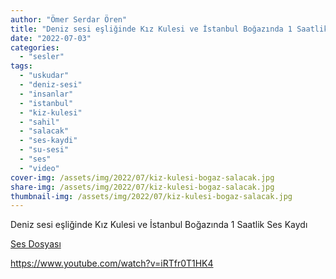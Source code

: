 ```yaml
---
author: "Ömer Serdar Ören"
title: "Deniz sesi eşliğinde Kız Kulesi ve İstanbul Boğazında 1 Saatlik Ses Kaydı"
date: "2022-07-03"
categories: 
  - "sesler"
tags: 
  - "uskudar"
  - "deniz-sesi"
  - "insanlar"
  - "istanbul"
  - "kiz-kulesi"
  - "sahil"
  - "salacak"
  - "ses-kaydi"
  - "su-sesi"
  - "ses"
  - "video"
cover-img: /assets/img/2022/07/kiz-kulesi-bogaz-salacak.jpg
share-img: /assets/img/2022/07/kiz-kulesi-bogaz-salacak.jpg
thumbnail-img: /assets/img/2022/07/kiz-kulesi-bogaz-salacak.jpg
---
```


Deniz sesi eşliğinde Kız Kulesi ve İstanbul Boğazında 1 Saatlik Ses Kaydı

[Ses Dosyası](/assets/sounds/2022/07/uskudar-salacak-sahilde-deniz-ve-insanlarin-sesi-1-saat-2022-7-1.mp3)

<https://www.youtube.com/watch?v=iRTfr0T1HK4>
